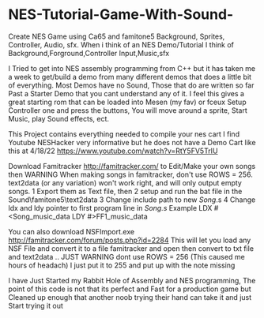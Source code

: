 # NES-Tutorial-Game-With-Sound-
Create NES Game using Ca65 and famitone5 Background, Sprites, Controller, Audio, sfx. 
When i think of an NES Demo/Tutorial I think of Background,Forground,Controller Input,Music,sfx 

I Tried to get into NES assembly programming from C++ but it has taken me a week to get/build a demo from many different demos that does a little bit of everything. 
Most Demos have no Sound, Those that do are written so far Past a Starter Demo that you cant understand any of it. 
I feel this gives a great starting rom that can be loaded into Mesen (my fav) or fceux 
Setup Controller one and press the buttons, You will move around a sprite, Start Music, play Sound effects, ect. 

This Project contains everything needed to compile your nes cart 
I find Youtube NESHacker very informative but he does not have a Demo Cart like this at 4/18/22
https://www.youtube.com/watch?v=RtY5FV5TrIU


Download Famitracker http://famitracker.com/ to Edit/Make your own songs then 
WARNING When making songs in famitracker, don't use ROWS = 256. text2data (or any variation) won't work right, and will only output empty songs.
1 Export them as Text file, then 
2 setup and run the bat file in the Sound\famitone5\text2data 
3 Change include path to new *Song*.s
4 Change ldx and ldy pointer to first program line in *Song.s* 
Example 
LDX #<Song_music_data
LDY #>FF1_music_data

You can also download NSFImport.exe http://famitracker.com/forum/posts.php?id=2284 This will let you load any NSF File and convert it to a file famitracker and open then convert to txt file and text2data .. JUST WARNING dont use ROWS = 256 (This caused me hours of headach) I just put it to 255 and put up with the note missing 

I have Just Started my Rabbit Hole of Assembly and NES programming, The point of this code is not that its perfect and Fast for a production game but Cleaned up enough that another noob trying their hand can take it and just Start trying it out 


